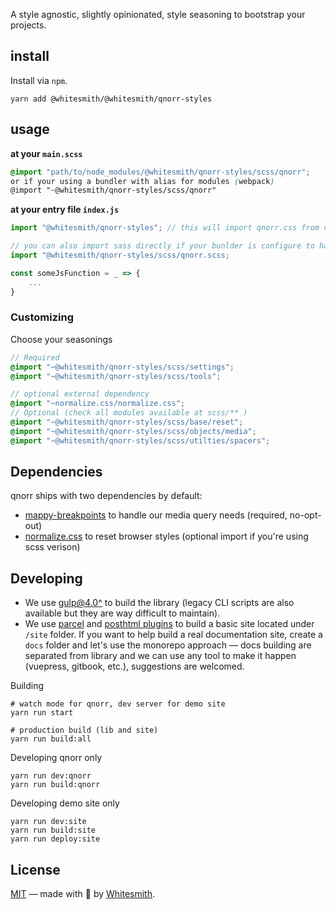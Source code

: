 A style agnostic, slightly opinionated, style seasoning to bootstrap your projects.

## install
Install via `npm`.
```shell
yarn add @whitesmith/@whitesmith/qnorr-styles
```
## usage

**at your `main.scss`**
```scss
@import "path/to/node_modules/@whitesmith/qnorr-styles/scss/qnorr";
or if your using a bundler with alias for modules (webpack)
@import "~@whitesmith/qnorr-styles/scss/qnorr"
```

**at your entry file `index.js`**
```javascript
import "@whitesmith/qnorr-styles"; // this will import qnorr.css from dist/qnorr.css

// you can also import sass directly if your bunlder is configure to handle it
import "@whitesmith/qnorr-styles/scss/qnorr.scss;

const someJsFunction = _ => {
	...
}
```


### Customizing
Choose your seasonings
```scss
// Required
@import "~@whitesmith/qnorr-styles/scss/settings";
@import "~@whitesmith/qnorr-styles/scss/tools";

// optional external dependency
@import "~normalize.css/normalize.css";
// Optional (check all modules available at scss/** )
@import "~@whitesmith/qnorr-styles/scss/base/reset";
@import "~@whitesmith/qnorr-styles/scss/objects/media";
@import "~@whitesmith/qnorr-styles/scss/utilties/spacers";
```


## Dependencies
qnorr ships with two dependencies by default:
- [mappy-breakpoints](https://github.com/zellwk/mappy-breakpoints) to handle our media query needs (required, no-opt-out)
- [normalize.css](https://github.com/necolas/normalize.css/) to reset browser styles (optional import if you're using scss verison)


## Developing

- We use [gulp@4.0^](https://gulpjs.com/) to build the library (legacy CLI scripts are also available but they are way difficult to maintain).
- We use [parcel](https://parceljs.org/) and [posthtml plugins](https://github.com/posthtml/posthtml) to build a basic site located under `/site` folder. If you want to help build a real documentation site, create a `docs` folder and let's use the monorepo approach — docs building are separated from library and we can use any tool to make it happen (vuepress, gitbook, etc.), suggestions are welcomed.

Building
```
# watch mode for qnorr, dev server for demo site
yarn run start

# production build (lib and site)
yarn run build:all
```

Developing qnorr only
```
yarn run dev:qnorr
yarn run build:qnorr
```

Developing demo site only
```
yarn run dev:site
yarn run build:site
yarn run deploy:site
```

## License
[MIT](LICENSE) — made with 💚 by [Whitesmith](https://whitesmith.co).